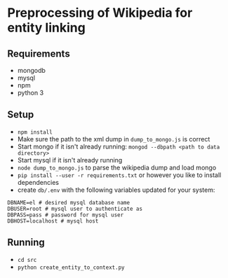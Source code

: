 # Preprocessing of Wikipedia for entity linking
## Requirements
- mongodb
- mysql
- npm
- python 3

## Setup
- `npm install`
- Make sure the path to the xml dump in `dump_to_mongo.js` is correct
- Start mongo if it isn't already running: `mongod --dbpath <path to data directory>`
- Start mysql if it isn't already running
- `node dump_to_mongo.js` to parse the wikipedia dump and load mongo
- `pip install --user -r requirements.txt` or however you like to install dependencies
- create `db/.env` with the following variables updated for your system:

``` shell
DBNAME=el # desired mysql database name
DBUSER=root # mysql user to authenticate as
DBPASS=pass # password for mysql user
DBHOST=localhost # mysql host
```

## Running
- `cd src`
- `python create_entity_to_context.py`
